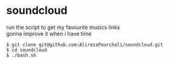 # soundcloud    
run the script to get my favourite musics links      
gonna improve it when i have time      
```
$ git clone git@github.com:AlirezaPourchali/soundcloud.git
$ cd soundcloud
$ ./bash.sh
```
